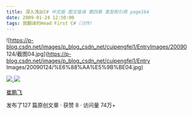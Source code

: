 ```yaml
---
title: 深入浅出C# 中文版 图文皆译 第四章 类型和引用 page164
date: 2009-01-24 12:50:00
tags: 我翻译的Head First C#（习作）
---
```

![https://p-blog.csdn.net/images/p_blog_csdn_net/cuipengfei1/EntryImages/20090
124/截图04.jpg](https://p-blog.csdn.net/images/p_blog_csdn_net/cuipengfei1/Entry
Images/20090124/%E6%88%AA%E5%9B%BE04.jpg)



[ ![](https://profile.csdnimg.cn/5/2/5/3_cuipengfei1)
![](https://g.csdnimg.cn/static/user-reg-year/1x/11.png)
](https://blog.csdn.net/cuipengfei1)

[ 崔鹏飞 ](https://blog.csdn.net/cuipengfei1)

发布了127 篇原创文章  ·  获赞 8  ·  访问量 74万+

